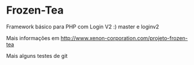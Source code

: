Frozen-Tea
==========

Framework básico para PHP com Login V2 :) master e loginv2

Mais informações em http://www.xenon-corporation.com/projeto-frozen-tea

Mais alguns testes de git
